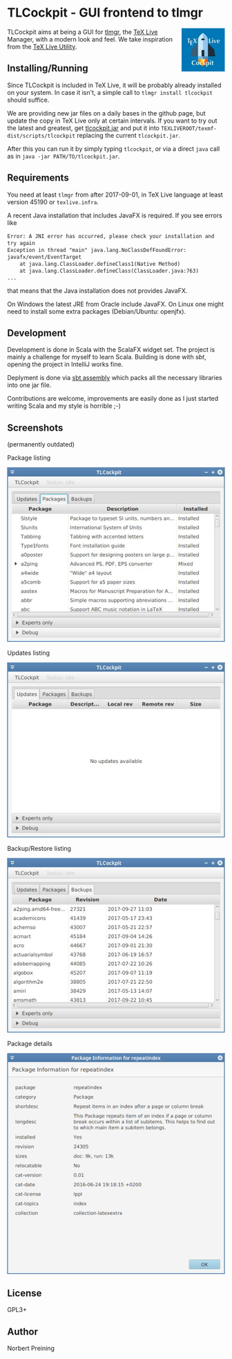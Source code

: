 TLCockpit - GUI frontend to tlmgr
=================================

<img align="right" width="100" height="100" src="src/main/resources/TLCockpit/tlcockpit-128.jpg">

TLCockpit aims at being a GUI for [tlmgr](https://www.tug.org/texlive/tlmgr.html),
the [TeX Live](https://www.tug.org/texlive/) Manager, with a modern look and feel.
We take inspiration from the [TeX Live Utility](http://amaxwell.github.io/tlutility/).


Installing/Running
------------------

Since TLCockpit is included in TeX Live, it will be probably already installed
on your system. In case it isn't, a simple call to `tlmgr install tlcockpit`
should suffice.

We are providing new jar files on a daily bases in the github page, but update
the copy in TeX Live only at certain intervals. If you want to try out the latest
and greatest, get [tlcockpit.jar](jar/tlcockpit.jar) and put it into
`TEXLIVEROOT/texmf-dist/scripts/tlcockpit` replacing the current `tlcockpit.jar`.

After this you can run it by simply typing `tlcockpit`, or via a direct `java`
call as in `java -jar PATH/TO/tlcockpit.jar`.

Requirements
------------
You need at least `tlmgr` from after 2017-09-01, in TeX Live language at least
version 45190 or `texlive.infra`.

A recent Java installation that includes JavaFX is required. If you see
errors like
```
Error: A JNI error has occurred, please check your installation and try again
Exception in thread "main" java.lang.NoClassDefFoundError: javafx/event/EventTarget
	at java.lang.ClassLoader.defineClass1(Native Method)
	at java.lang.ClassLoader.defineClass(ClassLoader.java:763)
...
```
that means that the Java installation does not provides JavaFX.

On Windows the latest JRE from Oracle include JavaFX. On Linux one might
need to install some extra packages (Debian/Ubuntu: openjfx).

Development
-----------

Development is done in Scala with the ScalaFX widget set. The project is
mainly a challenge for myself to learn Scala. Building is done with *sbt*,
opening the project in IntelliJ works fine.

Deplyment is done via [sbt assembly](https://github.com/sbt/sbt-assembly)
which packs all the necessary libraries into one jar file.

Contributions are welcome, improvements are easily done as I just started
writing Scala and my style is horrible ;-)

Screenshots
-----------

(permanently outdated)

Package listing

![Package listing view](screenshots/pkgs-view.jpg)

Updates listing

![Updates listing view](screenshots/update-view.jpg)

Backup/Restore listing

![Backup listing view](screenshots/backup-view.jpg)

Package details

![Package details](screenshots/pkg-details.png)


License
-------

GPL3+


Author
------

Norbert Preining


